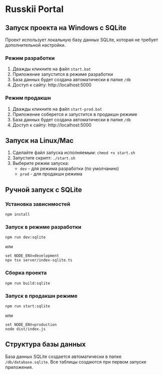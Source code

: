# Russkii Portal

## Запуск проекта на Windows с SQLite

Проект использует локальную базу данных SQLite, которая не требует дополнительной настройки.

### Режим разработки
1. Дважды кликните на файл `start.bat`
2. Приложение запустится в режиме разработки
3. База данных будет создана автоматически в папке `/db`
4. Доступ к сайту: http://localhost:5000

### Режим продакшн
1. Дважды кликните на файл `start-prod.bat`
2. Приложение соберется и запустится в продакшн режиме
3. База данных будет создана автоматически в папке `/db`
4. Доступ к сайту: http://localhost:5000

## Запуск на Linux/Mac
1. Сделайте файл запуска исполняемым: `chmod +x start.sh`
2. Запустите скрипт: `./start.sh`
3. Выберите режим запуска:
   - `dev` - для режима разработки (по умолчанию)
   - `prod` - для продакшн режима

## Ручной запуск c SQLite

### Установка зависимостей
```
npm install
```

### Запуск в режиме разработки
```
npm run dev:sqlite
```
или
```
set NODE_ENV=development
npx tsx server/index-sqlite.ts
```

### Сборка проекта
```
npm run build:sqlite
```

### Запуск в продакшн режиме
```
npm run start:sqlite
```
или
```
set NODE_ENV=production
node dist/index.js
```

## Структура базы данных

База данных SQLite создается автоматически в папке `/db/database.sqlite`. 
Все таблицы создаются при первом запуске приложения. 